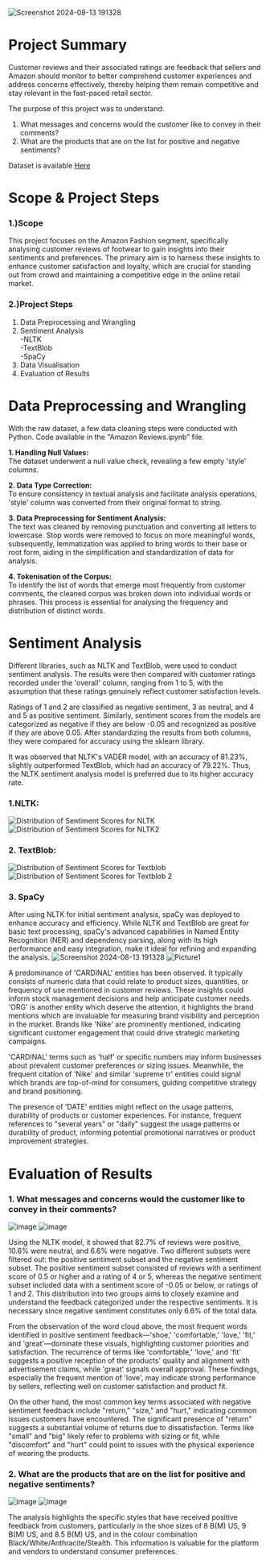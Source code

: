 
![Screenshot 2024-08-13 191328](https://github.com/user-attachments/assets/0a7f496c-e38f-421d-aec0-3cba5f1fe6f5)

# Project Summary
Customer reviews and their associated ratings are feedback that sellers and Amazon should monitor to better comprehend customer experiences and address concerns effectively, thereby helping them remain competitive and stay relevant in the fast-paced retail sector.

The purpose of this project was to understand:

1. What messages and concerns would the customer like to convey in their comments?
2. What are the products that are on the list for positive and negative sentiments?

Dataset is available [Here](https://github.com/ChanWenLe/Natural-Language-Processing/blob/main/New%20folder/AMAZON_FASHION_5.json.gz)

# Scope & Project Steps
### 1.)Scope

This project focuses on the Amazon Fashion segment, specifically analysing customer reviews of footwear to gain insights into their sentiments and preferences. The primary aim is to harness these insights to enhance customer satisfaction and loyalty, which are crucial for standing out from crowd and maintaining a competitive edge in the online retail market.

### 2.)Project Steps
1. Data Preprocessing and Wrangling
2. Sentiment Analysis <br>
   -NLTK <br>
   -TextBlob <br>
   -SpaCy
4. Data Visualisation 
5. Evaluation of Results

# Data Preprocessing and Wrangling
With the raw dataset, a few data cleaning steps were conducted with Python. Code available in the "Amazon Reviews.ipynb" file.

**1.  Handling Null Values:** <br> The dataset underwent a null value check, revealing a few empty 'style' columns. <br>

**2.  Data Type Correction:** <br> To ensure consistency in textual analysis and facilitate analysis operations, 'style' column was converted from their original format to string. <br>

**3. Data Preprocessing for Sentiment Analysis:** <br>The text was cleaned by removing punctuation and converting all letters to lowercase. Stop words were removed to focus on more meaningful words, subsequently, lemmatization was applied to bring words to their base or root form, aiding in the simplification and standardization of data for analysis. <br>

**4.  Tokenisation of the Corpus:** <br> To identify the list of words that emerge most frequently from customer comments, the cleaned corpus was broken down into individual words or phrases. This process is essential for analysing the frequency and distribution of distinct words.  <br>

# Sentiment Analysis

Different libraries, such as NLTK and TextBlob, were used to conduct sentiment analysis. The results were then compared with customer ratings recorded under the 'overall' column, ranging from 1 to 5, with the assumption that these ratings genuinely reflect customer satisfaction levels.

Ratings of 1 and 2 are classified as negative sentiment, 3 as neutral, and 4 and 5 as positive sentiment. Similarly, sentiment scores from the models are categorized as negative if they are below -0.05 and recognized as positive if they are above 0.05. After standardizing the results from both columns, they were compared for accuracy using the sklearn library.

It was observed that NLTK's VADER model, with an accuracy of 81.23%, slightly outperformed TextBlob, which had an accuracy of 79.22%. Thus, the NLTK sentiment analysis model is preferred due to its higher accuracy rate.

### 1.NLTK:
![Distribution of Sentiment Scores for NLTK](https://github.com/user-attachments/assets/f39fb666-6840-4941-98bc-dac6f91b7c47)
![Distribution of Sentiment Scores for NLTK2](https://github.com/user-attachments/assets/2852de58-c19c-41a8-8bb8-91847631f99f)



### 2. TextBlob:
![Distribution of Sentiment Scores for Textblob](https://github.com/user-attachments/assets/cefd0636-a762-4445-9789-e1403b16aa94)
![Distribution of Sentiment Scores for Textblob 2](https://github.com/user-attachments/assets/4f784a06-4385-432e-a68f-a6fc8e3d4585)


### 3. SpaCy
After using NLTK for initial sentiment analysis, spaCy was deployed to enhance accuracy and efficiency. While NLTK and TextBlob are great for basic text processing, spaCy's advanced capabilities in Named Entity Recognition (NER) and dependency parsing, along with its high performance and easy integration, make it ideal for refining and expanding the analysis.
![Screenshot 2024-08-13 191328](https://github.com/user-attachments/assets/df7891b7-ea79-4bbc-b926-67011075de1a)
![Picture1](https://github.com/user-attachments/assets/8983906e-3c59-4394-82a8-c65d8707c168)

A predominance of 'CARDINAL' entities has been observed. It typically consists of numeric data that could relate to product sizes, quantities, or frequency of use mentioned in customer reviews. These insights could inform stock management decisions and help anticipate customer needs. 'ORG' is another entity which deserve the attention, it highlights the brand mentions which are invaluable for measuring brand visibility and perception in the market. Brands like 'Nike' are prominently mentioned, indicating significant customer engagement that could drive strategic marketing campaigns.

'CARDINAL' terms such as 'half' or specific numbers may inform businesses about prevalent customer preferences or sizing issues. Meanwhile, the frequent citation of 'Nike' and similar 'supreme tr' entities could signal which brands are top-of-mind for consumers, guiding competitive strategy and brand positioning.

The presence of 'DATE' entities might reflect on the usage patterns, durability of products or customer experiences. For instance, frequent references to "several years" or "daily" suggest the usage patterns or durability of product, informing potential promotional narratives or product improvement strategies.


# Evaluation of Results


### 1. What messages and concerns would the customer like to convey in their comments?

![image](https://github.com/user-attachments/assets/6976de95-4b97-4211-945c-8e9d55492f33)
![image](https://github.com/user-attachments/assets/bd115277-4106-4340-98ef-2fd07963fa77)

Using the NLTK model, it showed that 82.7% of reviews were positive, 10.6% were neutral, and 6.6% were negative. Two different subsets were filtered out: the positive sentiment subset and the negative sentiment subset. The positive sentiment subset consisted of reviews with a sentiment score of 0.5 or higher and a rating of 4 or 5, whereas the negative sentiment subset included data with a sentiment score of -0.05 or below, or ratings of 1 and 2. This distribution into two groups aims to closely examine and understand the feedback categorized under the respective sentiments. It is necessary since negative sentiment constitutes only 6.6% of the total data.

From the observation of the word cloud above, the most frequent words identified in positive sentiment feedback—'shoe,' 'comfortable,' 'love,' 'fit,' and 'great'—dominate these visuals, highlighting customer priorities and satisfaction. The recurrence of terms like 'comfortable,' 'love,' and 'fit' suggests a positive reception of the products' quality and alignment with advertisement claims, while 'great' signals overall approval. These findings, especially the frequent mention of 'love', may indicate strong performance by sellers, reflecting well on customer satisfaction and product fit.

On the other hand, the most common key terms associated with negative sentiment feedback include "return," "size," and "hurt," indicating common issues customers have encountered. The significant presence of "return" suggests a substantial volume of returns due to dissatisfaction. Terms like "small" and "big" likely refer to problems with sizing or fit, while "discomfort" and "hurt" could point to issues with the physical experience of wearing the products.

### 2. What are the products that are on the list for positive and negative sentiments?
![image](https://github.com/user-attachments/assets/6c796208-e84c-45af-95d4-4b54080c0182)
![image](https://github.com/user-attachments/assets/c2ec7b97-fd0d-49ee-ac3b-bb0486282897)

The analysis highlights the specific styles that have received positive feedback from customers, particularly in the shoe sizes of 8 B(M) US, 9 B(M) US, and 8.5 B(M) US, and in the colour combination Black/White/Anthracite/Stealth. This information is valuable for the platform and vendors to understand consumer preferences.
